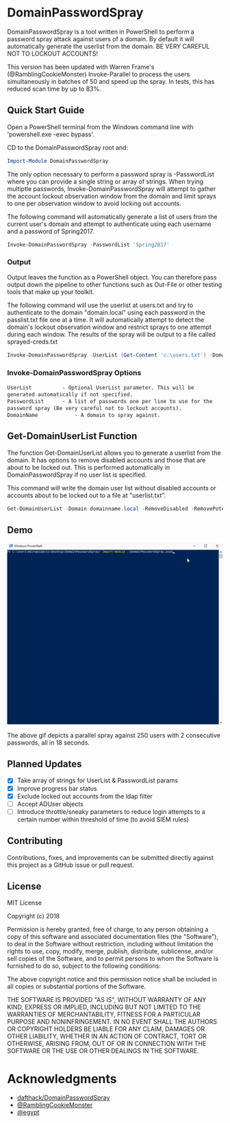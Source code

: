 # DomainPasswordSpray
DomainPasswordSpray is a tool written in PowerShell to perform a password spray attack against users of a domain. By default it will automatically generate the userlist from the domain. BE VERY CAREFUL NOT TO LOCKOUT ACCOUNTS!

This version has been updated with Warren Frame's (@RamblingCookieMonster) Invoke-Parallel to process the users simultaneously in batches of 50 and speed up the spray. In tests, this has reduced scan time by up to 83%.

## Quick Start Guide
Open a PowerShell terminal from the Windows command line with 'powershell.exe -exec bypass'.

CD to the DomainPasswordSpray root and:

```PowerShell
Import-Module DomainPasswordSpray
```

The only option necessary to perform a password spray is -PasswordList where you can provide a single string or array of strings. When trying multiptle passwords, Invoke-DomainPasswordSpray will attempt to gather the account lockout observation window from the domain and limit sprays to one per observation window to avoid locking out accounts.

The following command will automatically generate a list of users from the current user's domain and attempt to authenticate using each username and a password of Spring2017.
```PowerShell
Invoke-DomainPasswordSpray -PasswordList 'Spring2017'
```

### Output
Output leaves the function as a PowerShell object. You can therefore pass output down the pipeline to other functions such as Out-File or other testing tools that make up your toolkit.

The following command will use the userlist at users.txt and try to authenticate to the domain "domain.local" using each password in the passlist.txt file one at a time. It will automatically attempt to detect the domain's lockout observation window and restrict sprays to one attempt during each window. The results of the spray will be output to a file called sprayed-creds.txt
```PowerShell
Invoke-DomainPasswordSpray -UserList (Get-Content 'c:\users.txt') -DomainName 'domain.local' -PasswordList (Get-Content '.\passlist.txt') | Out-File 'sprayed-creds.txt'
```

### Invoke-DomainPasswordSpray Options
```
UserList          - Optional UserList parameter. This will be generated automatically if not specified.
PasswordList      - A list of passwords one per line to use for the password spray (Be very careful not to lockout accounts).
DomainName            - A domain to spray against.

```
## Get-DomainUserList Function
The function Get-DomainUserList allows you to generate a userlist from the domain. It has options to remove disabled accounts and those that are about to be locked out. This is performed automatically in DomainPasswordSpray if no user list is specified.

This command will write the domain user list without disabled accounts or accounts about to be locked out to a file at "userlist.txt".
```PowerShell
Get-DomainUserList -Domain domainname.local -RemoveDisabled -RemovePotentialLockouts | Out-File -Encoding ascii userlist.txt
```
## Demo
![alt text](images/pwspray-demo480.gif "Animated gif demo")

The above gif depicts a parallel spray against 250 users with 2 consecutive passwords, all in 18 seconds.

## Planned Updates
- [x] Take array of strings for UserList & PasswordList params
- [x] Improve progress bar status
- [x] Exclude locked out accounts from the ldap filter
- [ ] Accept ADUser objects
- [ ] Introduce throttle/sneaky parameters to reduce login attempts to a certain number within threshold of time (to avoid SIEM rules)

## Contributing
Contributions, fixes, and improvements can be submitted directly against this project as a GitHub issue or pull request.

## License
MIT License

Copyright (c) 2018

Permission is hereby granted, free of charge, to any person obtaining a copy
of this software and associated documentation files (the "Software"), to deal
in the Software without restriction, including without limitation the rights
to use, copy, modify, merge, publish, distribute, sublicense, and/or sell
copies of the Software, and to permit persons to whom the Software is
furnished to do so, subject to the following conditions:

The above copyright notice and this permission notice shall be included in all
copies or substantial portions of the Software.

THE SOFTWARE IS PROVIDED "AS IS", WITHOUT WARRANTY OF ANY KIND, EXPRESS OR
IMPLIED, INCLUDING BUT NOT LIMITED TO THE WARRANTIES OF MERCHANTABILITY,
FITNESS FOR A PARTICULAR PURPOSE AND NONINFRINGEMENT. IN NO EVENT SHALL THE
AUTHORS OR COPYRIGHT HOLDERS BE LIABLE FOR ANY CLAIM, DAMAGES OR OTHER
LIABILITY, WHETHER IN AN ACTION OF CONTRACT, TORT OR OTHERWISE, ARISING FROM,
OUT OF OR IN CONNECTION WITH THE SOFTWARE OR THE USE OR OTHER DEALINGS IN THE
SOFTWARE.

# Acknowledgments
* [dafthack/DomainPasswordSpray](https://github.com/dafthack/DomainPasswordSpray)
* [@RamblingCookieMonster](https://github.com/RamblingCookieMonster)
* [@egypt](https://github.com/egypt)

